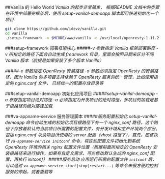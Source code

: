 ##Vanilla 的 Hello World
*Vanilla 的起步非常简单， 根据README 文档中的步骤在环境中部署完框架后，使用 setup-vanilal-demoapp 脚本即可快速初始化一个项目.*

```bash
git clone https://github.com/idevz/vanilla.git
cd vanilla
./setup-framework -v $MCODE/www/vanilla -o /usr/local/openresty-1.11.2.1
```

###setup-framework 部署框架核心
#####*-v 参数指定 Vanilla 框架部署路径*
*-v 所指定的路径下面会自动生成 freamwork 目录，里面会按照日期来区分不同 Vanilla 版本（前提是如果安装了多个版本 Vanilla）*

#####*-o 参数指定 OpenResty 安装路径*
*-o 参数必须指定 OpenResty 的安装路径，因为 Vanilla 的多项目支持依赖于 OpenResty 服务的统一管理，比如使用指定的 nginx.conf 文件， 已经统一的配置存放目录等*

###setup-vanilal-demoapp 初始化应用项目
#####*setup-vanilal-demoapp -a 参数指定项目绝对路径*
*-a 必须指定为开发项目的绝对路径，多项目的加载是基于根路径的绝对路径加载*

###va-appname-service 服务管理脚本
#####*服务配置初始化*
*setup-vanilal-demoapp 命令自动生成的初始化项目根路径下有一个 nginx_conf 路径，这个路径下存放着默认的当前项目所需要的配置文件，有开发环境和生产环境两个部分，包括 nginx.conf 以及项目所使用的 server 配置（vhost 路径下），首先，应该执行 `va-appname-service initconf` 命令，将这些配置文件初始化到系统 OpenResty 环境的相关 nginx 配置文件位置（根据前面所指定的 OpenResty 安装根路径来进行操作，如果有自定义需求，可先修改默认生成的 nginx_conf 配置，再执行 initconf）*
#####*服务启动*
*应用运行所需的配置文件 `initconf` 后，可以通过 `va-appname-service start|stop|restart...\` 等命令来很方便的控制服务的停起，或者重载等*
